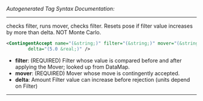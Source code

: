 <!-- THIS IS AN AUTOGENERATED FILE: Don't edit it directly, instead change the schema definition in the code itself. -->

_Autogenerated Tag Syntax Documentation:_

---
checks filter, runs mover, checks filter.  Resets pose if filter value increases by more than delta. NOT Monte Carlo.

```xml
<ContingentAccept name="(&string;)" filter="(&string;)" mover="(&string;)"
        delta="(5.0 &real;)" />
```

-   **filter**: (REQUIRED) Filter whose value is compared before and after applying the Mover; looked up from DataMap.
-   **mover**: (REQUIRED) Mover whose move is contingently accepted.
-   **delta**: Amount Filter value can increase before rejection (units depend on Filter)

---
